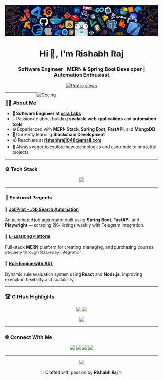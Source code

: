 ![logo](https://github.com/rishabh941/rishabh941/blob/main/Screenshot%202024-11-07%20161836.png)

<h1 align="center">Hi 👋, I'm Rishabh Raj</h1>
<h3 align="center">Software Engineer | MERN & Spring Boot Developer | Automation Enthusiast</h3>

<p align="center">
  <a href="https://komarev.com/ghpvc/?username=rishabh941">
    <img src="https://komarev.com/ghpvc/?username=rishabh941&label=Profile%20views&color=0e75b6&style=flat" alt="Profile views"/>
  </a>
</p>

<img align="right" alt="Coding" width="400" src="https://user-images.githubusercontent.com/74038190/212749695-a6817c5a-a794-462b-afca-1b5ce7dd5e63.gif">

---

### 🧑‍💻 About Me  
- 💼 **Software Engineer at [cora Labs](https://www.encora.com/)**  
- 💡 Passionate about building **scalable web applications** and **automation tools**  
- ⚙️ Experienced with **MERN Stack**, **Spring Boot**, **FastAPI**, and **MongoDB**  
- 🌱 Currently learning **Blockchain Development**  
- 📫 Reach me at **rishabhraj1048@gmail.com**  
- 🧭 Always eager to explore new technologies and contribute to impactful projects  

---

### ⚙️ Tech Stack  
<p align="center">
  <img src="https://skillicons.dev/icons?i=java,javascript,react,nodejs,express,spring,python,mongodb,git,tailwind,bootstrap,docker,postman,linux&perline=7" />
</p>

---

### 🚀 Featured Projects  

#### 🔹 [JobPilot – Job Search Automation](https://github.com/rishabh941/JobPilot)
An automated job aggregator built using **Spring Boot**, **FastAPI**, and **Playwright** — scraping 2K+ listings weekly with Telegram integration.  

#### 🔹 [E-Learning Platform ](https://e-learning-frontend-khnz.onrender.com)
Full-stack **MERN** platform for creating, managing, and purchasing courses securely through Razorpay integration.  

#### 🔹 [Rule Engine with AST](https://ruleengine-frontend.onrender.com)
Dynamic rule evaluation system using **React** and **Node.js**, improving execution flexibility and scalability.  

---

### 🏆 GitHub Highlights  
<p align="center">
  <img src="https://github-readme-stats.vercel.app/api?username=rishabh941&show_icons=true&theme=react&hide_border=false" height="170"/>
  <img src="https://github-readme-stats.vercel.app/api/top-langs/?username=rishabh941&layout=compact&theme=react&hide_border=false" height="170"/>
</p>

<p align="center">
  <img src="https://github-readme-streak-stats.herokuapp.com/?user=rishabh941&theme=react&hide_border=false" height="170"/>
</p>

---

### 🌐 Connect With Me  
<p align="center">
  <a href="https://linkedin.com/in/rishabh-raj-468629297" target="_blank"><img src="https://skillicons.dev/icons?i=linkedin" height="40"/></a>
  <a href="https://github.com/rishabh941" target="_blank"><img src="https://skillicons.dev/icons?i=github" height="40"/></a>
  <a href="https://leetcode.com/u/rishabh1232326/" target="_blank"><img src="https://skillicons.dev/icons?i=leetcode" height="40"/></a>
  <a href="https://www.geeksforgeeks.org/user/rishabh1wzn7/" target="_blank"><img src="https://img.icons8.com/color/48/000000/GeeksforGeeks.png" height="40"/></a>
</p>

---

<p align="center">
  <img src="https://readme-typing-svg.herokuapp.com?font=Fira+Code&pause=1000&color=0e75b6&width=435&lines=Code.+Build.+Automate.+Repeat.;Striving+for+Clean+%26+Efficient+Code.;Learning+Never+Stops.">
</p>

<p align="center">✨ Crafted with passion by <b>Rishabh Raj</b> ✨</p>
